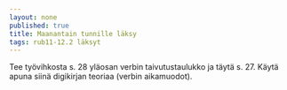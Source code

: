 ```yaml
---
layout: none
published: true
title: Maanantain tunnille läksy
tags: rub11-12.2 läksyt
---
```

Tee työvihkosta s. 28 yläosan verbin taivutustaulukko ja täytä s. 27. Käytä apuna siinä digikirjan teoriaa (verbin aikamuodot).